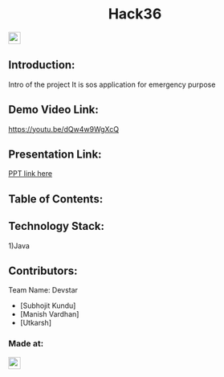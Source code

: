 <h1 align="center">Hack36</h1>
<p align="center">
</p>

<a href="https://hack36.com"> <img src="https://cutt.ly/BuiltAtHack36" height=24px> </a>


## Introduction:
  Intro of the project
  It is sos application for emergency purpose
## Demo Video Link:
  <a href="https://youtu.be/dQw4w9WgXcQ">https://youtu.be/dQw4w9WgXcQ</a>
  
## Presentation Link:
  <a href="https://cutt.ly/H365PPT"> PPT link here </a>
  
  
## Table of Contents:

## Technology Stack:
  1)Java
  

## Contributors:

Team Name: Devstar

* [Subhojit Kundu]
* [Manish Vardhan]
* [Utkarsh]


### Made at:
<a href="https://hack36.com"> <img src="https://cutt.ly/BuiltAtHack36" height=24px> </a>
